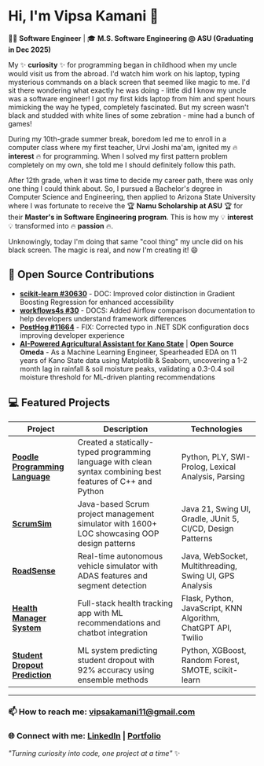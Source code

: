 # Hi, I'm Vipsa Kamani 👋

🧑‍💻 **Software Engineer** | 🎓 **M.S. Software Engineering @ ASU (Graduating in Dec 2025)** 

My ✨ **curiosity** ✨ for programming began in childhood when my uncle would visit us from the abroad. I'd watch him work on his laptop, typing mysterious commands on a black screen that seemed like magic to me. I'd sit there wondering what exactly he was doing - little did I know my uncle was a software engineer! I got my first kids laptop from him and spent hours mimicking the way he typed, completely fascinated. But my screen wasn't black and studded with white lines of some zebration - mine had a bunch of games!

During my 10th-grade summer break, boredom led me to enroll in a computer class where my first teacher, Urvi Joshi ma'am, ignited my 🔥 **interest** 🔥 for programming. When I solved my first pattern problem completely on my own, she told me I should definitely follow this path.

After 12th grade, when it was time to decide my career path, there was only one thing I could think about. So, I pursued a Bachelor's degree in Computer Science and Engineering, then applied to Arizona State University where I was fortunate to receive the 🏆 **Namu Scholarship at ASU** 🏆 for their **Master's in Software Engineering program**. This is how my 💡 **interest** 💡 transformed into 🔥 **passion** 🔥.

Unknowingly, today I'm doing that same "cool thing" my uncle did on his black screen. The magic is real, and now I'm creating it! 😄


## 🌟 Open Source Contributions

* **[scikit-learn #30630](https://github.com/scikit-learn/scikit-learn/commit/e520b8bf5b2629c376f264b61d6798c43e91ea6c)** - DOC: Improved color distinction in Gradient Boosting Regression for enhanced accessibility
* **[workflows4s #30](https://github.com/business4s/workflows4s/pull/30)** - DOCS: Added Airflow comparison documentation to help developers understand framework differences  
* **[PostHog #11664](https://github.com/PostHog/posthog.com/pull/11664)** - FIX: Corrected typo in .NET SDK configuration docs improving developer experience
* **[AI-Powered Agricultural Assistant for Kano State](https://www.omdena.com/chapter-challenges/smart-farming-using-ai-for-sustainable-agriculture-in-kano-state-nigeria)** | **Open Source Omeda** - As a Machine Learning Engineer, Spearheaded EDA on 11 years of Kano State data using Matplotlib & Seaborn, uncovering a 1-2 month lag in rainfall & soil moisture peaks, validating a 0.3-0.4 soil moisture threshold for ML-driven planting recommendations

## 💻 Featured Projects

| Project | Description | Technologies |
|---------|-------------|-------------|
| **[Poodle Programming Language](https://github.com/vive12345/Poodle-The-Programming-Language-)** | Created a statically-typed programming language with clean syntax combining best features of C++ and Python | Python, PLY, SWI-Prolog, Lexical Analysis, Parsing |
| **[ScrumSim](https://github.com/vive12345/Scrum-Simulator-Project)** | Java-based Scrum project management simulator with 1600+ LOC showcasing OOP design patterns | Java 21, Swing UI, Gradle, JUnit 5, CI/CD, Design Patterns |
| **[RoadSense](https://github.com/vive12345/RoadSense)** | Real-time autonomous vehicle simulator with ADAS features and segment detection | Java, WebSocket, Multithreading, Swing UI, GPS Analysis |
| **[Health Manager System](https://github.com/vive12345/Health-Manager-system)** | Full-stack health tracking app with ML recommendations and chatbot integration | Flask, Python, JavaScript, KNN Algorithm, ChatGPT API, Twilio |
| **[Student Dropout Prediction](https://github.com/vive12345/Predicting-Student-Dropout-and-Academic-Success-)** | ML system predicting student dropout with 92% accuracy using ensemble methods | Python, XGBoost, Random Forest, SMOTE, scikit-learn |

---

### 📫 How to reach me: **vipsakamani11@gmail.com**
### 🌐 Connect with me: **[LinkedIn](https://linkedin.com/in/vipsa-kamani)** | **[Portfolio](https://github.com/vive12345)**

*"Turning curiosity into code, one project at a time"* ✨
